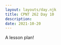 ```yaml
---
layout: layouts/day.njk
title: CPNT 262 Day 10
description: 
date: 2021-10-20
---
```


A lesson plan!